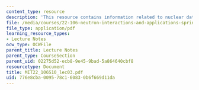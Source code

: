 ```yaml
---
content_type: resource
description: 'This resource contains information related to nuclear data. '
file: /media/courses/22-106-neutron-interactions-and-applications-spring-2010/776e8cba009578c160830b6f669d11da_MIT22_106S10_lec03.pdf
file_type: application/pdf
learning_resource_types:
- Lecture Notes
ocw_type: OCWFile
parent_title: Lecture Notes
parent_type: CourseSection
parent_uid: 02275d52-ecb8-9e45-9bad-5a864640cbf8
resourcetype: Document
title: MIT22_106S10_lec03.pdf
uid: 776e8cba-0095-78c1-6083-0b6f669d11da
---
```

